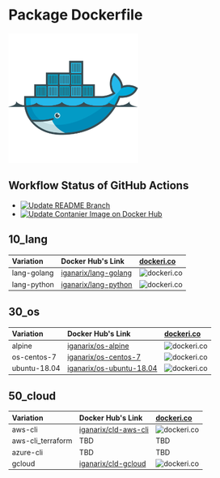 # Package Dockerfile

![](./icon.png)

## Workflow Status of GitHub Actions

+ [![Update README Branch](https://github.com/iganari/package-dockerfile/actions/workflows/update-readme-branch.yaml/badge.svg?branch=main)](https://github.com/iganari/package-dockerfile/actions/workflows/update-readme-branch.yaml)
+ [![Update Contanier Image on Docker Hub](https://github.com/iganari/package-dockerfile/actions/workflows/push-dockerhub.yaml/badge.svg?branch=main)](https://github.com/iganari/package-dockerfile/actions/workflows/push-dockerhub.yaml)


## 10_lang

Variation | Docker Hub's Link | [dockeri.co](https://dockeri.co)
:- | :- | :-
lang-golang | [iganarix/lang-golang](https://hub.docker.com/r/iganarix/lang-golang) | ![dockeri.co](https://dockeri.co/image/iganarix/lang-golang)
lang-python | [iganarix/lang-python](https://hub.docker.com/r/iganarix/lang-python) | ![dockeri.co](https://dockeri.co/image/iganarix/lang-python)

## 30_os

Variation | Docker Hub's Link | [dockeri.co](https://dockeri.co)
:- | :- | :-
alpine | [iganarix/os-alpine](https://hub.docker.com/r/iganarix/os-alpine) | ![dockeri.co](https://dockeri.co/image/iganarix/os-alpine)
os-centos-7 | [iganarix/os-centos-7](https://hub.docker.com/r/iganarix/os-centos-7) | ![dockeri.co](https://dockeri.co/image/iganarix/os-centos-7)
ubuntu-18.04 | [iganarix/os-ubuntu-18.04](https://hub.docker.com/r/iganarix/os-ubuntu-18.04) | ![dockeri.co](https://dockeri.co/image/iganarix/os-ubuntu-18.04)

## 50_cloud

Variation | Docker Hub's Link | [dockeri.co](https://dockeri.co)
:- | :- | :-
aws-cli | [iganarix/cld-aws-cli](https://hub.docker.com/r/iganarix/cld-aws-cli) | ![dockeri.co](https://dockeri.co/image/iganarix/cld-aws-cli)
aws-cli_terraform | TBD | TBD
azure-cli | TBD | TBD
gcloud | [iganarix/cld-gcloud](https://hub.docker.com/r/iganarix/cld-gcloud) | ![dockeri.co](https://dockeri.co/image/iganarix/cld-gcloud)

